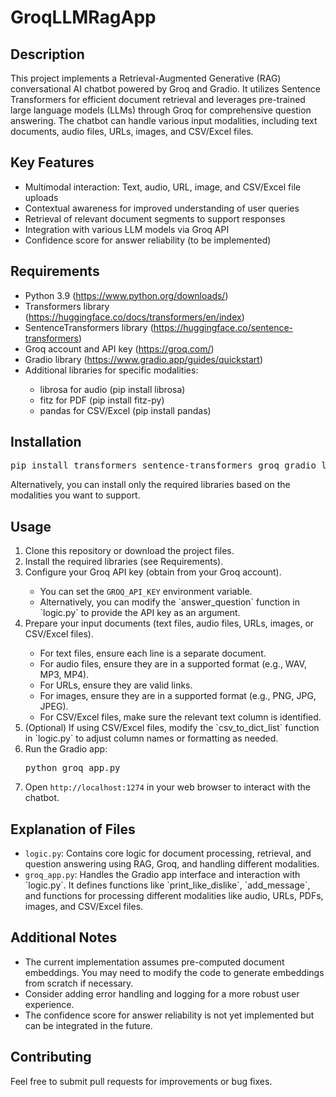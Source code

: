 <div>
<h1>GroqLLMRagApp</h1>
     <h2>Description</h2>
    <p>This project implements a Retrieval-Augmented Generative (RAG) conversational AI chatbot powered by Groq and Gradio. It utilizes Sentence Transformers for efficient document retrieval and leverages pre-trained large language models (LLMs) through Groq for comprehensive question answering. The chatbot can handle various input modalities, including text documents, audio files, URLs, images, and CSV/Excel files.</p>
    <h2>Key Features</h2>
    <ul>
        <li>Multimodal interaction: Text, audio, URL, image, and CSV/Excel file uploads</li>
        <li>Contextual awareness for improved understanding of user queries</li>
        <li>Retrieval of relevant document segments to support responses</li>
        <li>Integration with various LLM models via Groq API</li>
        <li>Confidence score for answer reliability (to be implemented)</li>
    </ul>
    <h2>Requirements</h2>
    <ul>
        <li>Python 3.9 (<a href="https://www.python.org/downloads/">https://www.python.org/downloads/</a>)</li>
        <li>Transformers library (<a href="https://huggingface.co/docs/transformers/en/index">https://huggingface.co/docs/transformers/en/index</a>)</li>
        <li>SentenceTransformers library (<a href="https://huggingface.co/sentence-transformers">https://huggingface.co/sentence-transformers</a>)</li>
        <li>Groq account and API key (<a href="https://groq.com/">https://groq.com/</a>)</li>
        <li>Gradio library (<a href="https://www.gradio.app/guides/quickstart">https://www.gradio.app/guides/quickstart</a>)</li>
        <li>Additional libraries for specific modalities:</li>
            <ul>
                <li>librosa for audio (pip install librosa)</li>
                <li>fitz for PDF (pip install fitz-py)</li>
                <li>pandas for CSV/Excel (pip install pandas)</li>
            </ul>
    </ul>
    <h2>Installation</h2>
    <pre>pip install transformers sentence-transformers groq gradio librosa fitz pandas  # For all functionalities</pre>
    <p>Alternatively, you can install only the required libraries based on the modalities you want to support.</p>
    <h2>Usage</h2>
    <ol>
        <li>Clone this repository or download the project files.</li>
        <li>Install the required libraries (see Requirements).</li>
        <li>Configure your Groq API key (obtain from your Groq account).</li>
            <ul>
                <li>You can set the <code>GROQ_API_KEY</code> environment variable.</li>
                <li>Alternatively, you can modify the `answer_question` function in `logic.py` to provide the API key as an argument.</li>
            </ul>
        <li>Prepare your input documents (text files, audio files, URLs, images, or CSV/Excel files).</li>
            <ul>
                <li>For text files, ensure each line is a separate document.</li>
                <li>For audio files, ensure they are in a supported format (e.g., WAV, MP3, MP4).</li>
                <li>For URLs, ensure they are valid links.</li>
                <li>For images, ensure they are in a supported format (e.g., PNG, JPG, JPEG).</li>
                <li>For CSV/Excel files, make sure the relevant text column is identified.</li>
            </ul>
        <li>(Optional) If using CSV/Excel files, modify the `csv_to_dict_list` function in `logic.py` to adjust column names or formatting as needed.</li>
        <li>Run the Gradio app:</li>
        <pre>python groq_app.py</pre>
        <li>Open <code>http://localhost:1274</code> in your web browser to interact with the chatbot.</li>
    </ol>
    <h2>Explanation of Files</h2>
    <ul>
        <li><code>logic.py</code>: Contains core logic for document processing, retrieval, and question answering using RAG, Groq, and handling different modalities.</li>
        <li><code>groq_app.py</code>: Handles the Gradio app interface and interaction with `logic.py`. It defines functions like `print_like_dislike`, `add_message`, and functions for processing different modalities like audio, URLs, PDFs, images, and CSV/Excel files.</li>
    </ul>
    <h2>Additional Notes</h2>
    <ul>
        <li>The current implementation assumes pre-computed document embeddings. You may need to modify the code to generate embeddings from scratch if necessary.</li>
        <li>Consider adding error handling and logging for a more robust user experience.</li>
        <li>The confidence score for answer reliability is not yet implemented but can be integrated in the future.</li>
    </ul>
    <h2>Contributing</h2>
    <p>Feel free to submit pull requests for improvements or bug fixes.</p>
</div>